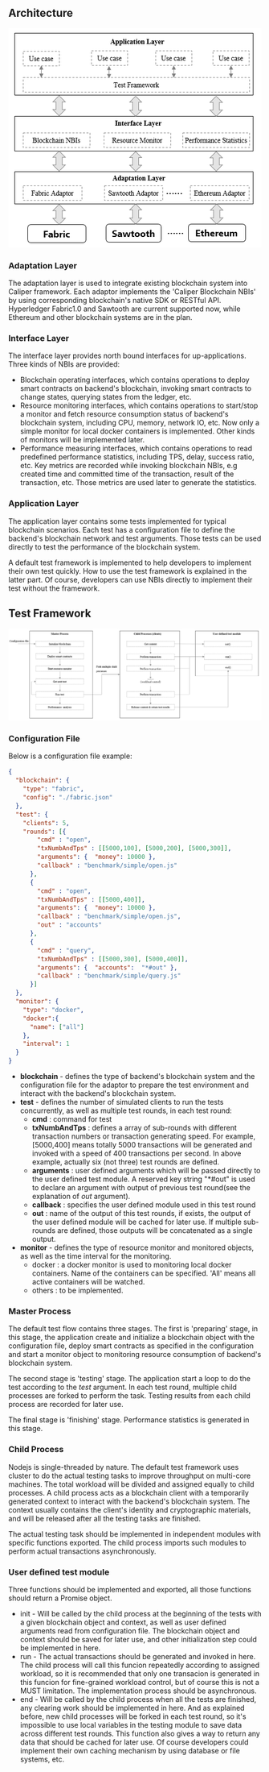## Architecture
![architecture](architecture.png)

### Adaptation Layer

The adaptation layer is used to integrate existing blockchain system into Caliper framework. Each adaptor implements the 'Caliper Blockchain NBIs' by using corresponding blockchain's native SDK or RESTful API. Hyperledger Fabric1.0 and Sawtooth are current supported now, while Ethereum and other blockchain systems are in the plan.     

### Interface Layer

The interface layer provides north bound interfaces for up-applications. Three kinds of NBIs are provided:
* Blockchain operating interfaces, which contains operations to deploy smart contracts on backend's blockchain, invoking smart contracts to change states, querying states from the ledger, etc.
* Resource monitoring interfaces, which contains operations to start/stop a monitor and fetch resource consumption status of backend's blockchain system, including CPU, memory, network IO, etc. Now only a simple monitor for local docker containers is implemented. Other kinds of monitors will be implemented later.
* Performance measuring interfaces, which contains operations to read predefined performance statistics, including TPS, delay, success ratio, etc. Key metrics are recorded while invoking blockchain NBIs, e.g created time and committed time of the transaction, result of the transaction, etc. Those metrics are used later to generate the statistics.
   
### Application Layer

The application layer contains some tests implemented for typical blockchain scenarios. Each test has a configuration file to define the backend's blockchain network and test arguments. Those tests can be used directly to test the performance of the blockchain system.

A default test framework is implemented to help developers to implement their own test quickly. How to use the test framework is explained in the latter part. Of course, developers can use NBIs directly to implement their test without the framework.


## Test Framework


![Test Framework](test-framework.png)

### Configuration File
 
Below is a configuration file example:
```json
{
  "blockchain": {
    "type": "fabric",
    "config": "./fabric.json"
  },
  "test": {
    "clients": 5,
    "rounds": [{
        "cmd" : "open",
        "txNumbAndTps" : [[5000,100], [5000,200], [5000,300]],
        "arguments": {  "money": 10000 },
        "callback" : "benchmark/simple/open.js"
      },
      {
        "cmd" : "open",
        "txNumbAndTps" : [[5000,400]],
        "arguments": {  "money": 10000 },
        "callback" : "benchmark/simple/open.js",
        "out" : "accounts"
      },
      {
        "cmd" : "query",
        "txNumbAndTps" : [[5000,300], [5000,400]],
        "arguments": {  "accounts":  "*#out" },
        "callback" : "benchmark/simple/query.js"
      }]
  },
  "monitor": {
    "type": "docker",
    "docker":{
      "name": ["all"]
    },
    "interval": 1
  }
}
```
* **blockchain** - defines the type of backend's blockchain system and the configuration file for the adaptor to prepare the test environment and interact with the backend's blockchain system.
* **test** - defines the number of simulated clients to run the tests concurrently, as well as multiple test rounds, in each test round:
  * **cmd** : command for test
  * **txNumbAndTps** : defines a array of sub-rounds with different transaction numbers or transaction generating speed. For example, [5000,400] means totally 5000 transactions will be generated and invoked with a speed of 400 transactions per second. In above example, actually six (not three) test rounds are defined.
  * **arguments** : user defined arguments which will be passed directly to the user defined test module. A reserved key string "*#out" is used to declare an argument with output of previous test round(see the explanation of *out* argument).
  * **callback** : specifies the user defined module used in this test round
  * **out** : name of the output of this test rounds, if exists, the output of the user defined module will be cached for later use. If multiple sub-rounds are defined, those outputs will be concatenated as a single output.   
* **monitor** - defines the type of resource monitor and monitored objects, as well as the time interval for the monitoring.
  * docker : a docker monitor is used to monitoring local docker containers. Name of the containers can be specified. 'All' means all active containers will be watched.  
  * others : to be implemented.
### Master Process

The default test flow contains three stages. The first is 'preparing' stage, in this stage, the application create and initialize a blockchain object with the configuration file, deploy smart contracts as specified in the configuration and start a monitor object to monitoring resource consumption of backend's blockchain system.

The second stage is 'testing' stage. The application start a loop to do the test according to the *test* argument. In each test round, multiple child processes are forked to perform the task. Testing results from each child process are recorded for later use.
    
The final stage is 'finishing' stage. Performance statistics is generated in this stage.

### Child Process

Nodejs is single-threaded by nature. The default test framework uses cluster to do the actual testing tasks to improve throughput on multi-core machines. The total workload will be divided and assigned equally to child processes. A child process acts as a blockchain client with a temporarily generated context to interact with the backend's blockchain system. The context usually contains the client's identity and cryptographic materials, and will be released after all the testing tasks are finished.
  
The actual testing task should be implemented in independent modules with specific functions exported. The child process imports such modules to perform actual transactions asynchronously.
 
### User defined test module

Three functions should be implemented and exported, all those functions should return a Promise object.

* init - Will be called by the child process at the beginning of the tests with a given blockchain object and context, as well as user defined arguments read from configuration file. The blockchain object and context should be saved for later use, and other initialization step could be implemented in here.
* run -  The actual transactions should be generated and invoked in here. The child process will call this funcion repeatedly according to assigned workload, so it is recommended that only one transacion is generated in this funcion for fine-grained workload control, but of course this is not a MUST limitation. The implementation process should be asynchronous.
* end - Will be called  by the child process when all the tests are finished, any clearing work should be implemented in here. And as explained before, new child processes will be forked in each test round, so it's impossible to use local variables in the testing module to save data across different test rounds. This function also gives a way to return any data that should be cached for later use. Of course developers could implement their own caching mechanism by using database or file systems, etc.    


